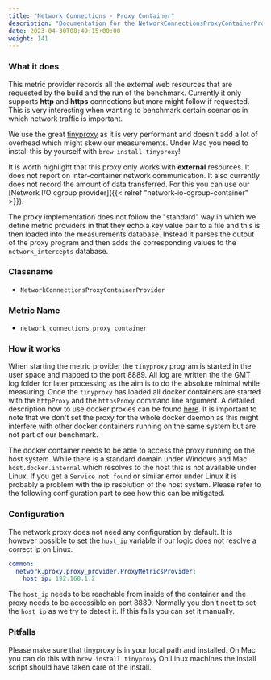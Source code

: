 ```yaml
---
title: "Network Connections - Proxy Container"
description: "Documentation for the NetworkConnectionsProxyContainerProvider for the Green Metrics Tool"
date: 2023-04-30T08:49:15+00:00
weight: 141
---
```


### What it does

This metric provider records all the external web resources that are requested by the build and the run of the
benchmark. Currently it only supports **http** and **https** connections but more might follow if requested. This is very
interesting when wanting to benchmark certain scenarios in which network traffic is important.

We use the great [tinyproxy](https://tinyproxy.github.io/) as it is very performant and doesn't add a lot of overhead
which might skew our measurements. Under Mac you need to install this by yourself with `brew install tinyproxy`!

It is worth highlight that this proxy only works with **external** resources. It does not report on inter-container network
communication. It also currently does not record the amount of data transferred. For this you can use our [Network I/O cgroup provider]({{< relref "network-io-cgroup-container" >}}).

The proxy implementation does not follow the "standard" way in which we define metric providers in that they echo a
key value pair to a file and this is then loaded into the measurements database. Instead it parses the output of the
proxy program and then adds the corresponding values to the `network_intercepts` database.

### Classname

- `NetworkConnectionsProxyContainerProvider`

### Metric Name

- `network_connections_proxy_container`


### How it works

When starting the metric provider the `tinyproxy` program is started in the user space and mapped to the port 8889.
All log are written the the GMT log folder for later processing as the aim is to do the absolute minimal while
measuring. Once the `tinyproxy` has loaded all docker containers are started with the `httpProxy` and the `httpsProxy`
command line argument. A detailed description how to use docker proxies can be found
[here](https://docs.docker.com/network/proxy/). It is important to note that we don't set the proxy for the whole
docker daemon as this might interfere with other docker containers running on the same system but are not part
of our benchmark.

The docker container needs to be able to access the proxy running on the host system. While there is a standard domain
under Windows and Mac `host.docker.internal` which resolves to the host this is not available under Linux. If you
get a `Service not found` or similar error under Linux it is probably a problem with the ip resolution of the host
system. Please refer to the following configuration part to see how this can be mitigated.

### Configuration

The network proxy does not need any configuration by default. It is however possible to set the `host_ip` variable
if our logic does not resolve a correct ip on Linux.

```yml
common:
  network.proxy.proxy_provider.ProxyMetricsProvider:
    host_ip: 192.168.1.2
```

The `host_ip` needs to be reachable from inside of the container and the proxy needs to be accessible on port 8889.
Normally you don't neet to set the `host_ip` as we try to detect it. If this fails you can set it manually.

### Pitfalls

 Please make sure that tinyproxy is in your local path and installed. On Mac you can do this with `brew install tinyproxy`
   On Linux machines the install script should have taken care of the install.

